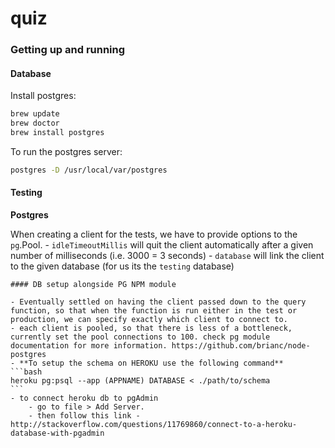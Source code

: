 # quiz

### Getting up and running

#### Database

Install postgres:
```bash
brew update
brew doctor
brew install postgres
```

To run the postgres server:

```bash
postgres -D /usr/local/var/postgres
```

#### Testing

**Postgres**

When creating a client for the tests, we have to provide options to the `pg`.Pool.
    -  `idleTimeoutMillis` will quit the client automatically after a given number of milliseconds (i.e. 3000 = 3 seconds)
    - `database` will link the client to the given database (for us its the `testing` database)

    #### DB setup alongside PG NPM module

    - Eventually settled on having the client passed down to the query function, so that when the function is run either in the test or production, we can specify exactly which client to connect to.
    - each client is pooled, so that there is less of a bottleneck, currently set the pool connections to 100. check pg module documentation for more information. https://github.com/brianc/node-postgres
    - **To setup the schema on HEROKU use the following command**
    ```bash
    heroku pg:psql --app (APPNAME) DATABASE < ./path/to/schema
    ```
    - to connect heroku db to pgAdmin
        - go to file > Add Server.
        - then follow this link - http://stackoverflow.com/questions/11769860/connect-to-a-heroku-database-with-pgadmin
